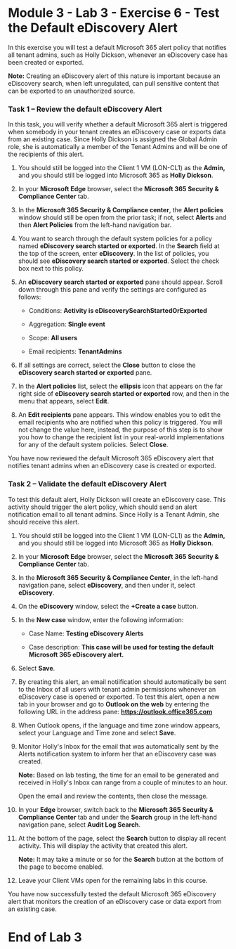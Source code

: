 # Module 3 - Lab 3 - Exercise 6 - Test the Default eDiscovery Alert

In this exercise you will test a default Microsoft 365 alert policy that notifies all tenant admins, such as Holly Dickson, whenever an eDiscovery case has been created or exported.

**Note:** Creating an eDiscovery alert of this nature is important because an eDiscovery search, when left unregulated, can pull sensitive content that can be exported to an unauthorized source.

### Task 1 – Review the default eDiscovery Alert

In this task, you will verify whether a default Microsoft 365 alert is triggered when somebody in your tenant creates an eDiscovery case or exports data from an existing case. Since Holly Dickson is assigned the Global Admin role, she is automatically a member of the Tenant Admins and will be one of the recipients of this alert. 

1. You should still be logged into the Client 1 VM (LON-CL1) as the **Admin,** and you should still be logged into Microsoft 365 as **Holly Dickson**. 

2. In your **Microsoft Edge** browser, select the **Microsoft 365 Security &amp; Compliance Center** tab.

3. In the **Microsoft 365 Security &amp; Compliance center**, the **Alert policies** window should still be open from the prior task; if not, select **Alerts** and then **Alert Policies** from the left-hand navigation bar. <br/>

4. You want to search through the default system policies for a policy named **eDiscovery search started or exported**. In the **Search** field at the top of the screen, enter **eDiscovery**. In the list of policies, you should see **eDiscovery search started or exported**. Select the check box next to this policy.

5. An **eDiscovery search started or exported** pane should appear. Scroll down through this pane and verify the settings are configured as follows:

	- Conditions: **Activity is eDiscoverySearchStartedOrExported**

	- Aggregation: **Single event**

	- Scope: **All users**

	- Email recipients: **TenantAdmins**

6. If all settings are correct, select the **Close** button to close the **eDiscovery search started or exported** pane.

7. In the **Alert policies** list, select the **ellipsis** icon that appears on the far right side of **eDiscovery search started or exported** row, and then in the menu that appears, select **Edit**.

8. An **Edit recipients** pane appears. This window enables you to edit the email recipients who are notified when this policy is triggered. You will not change the value here, instead, the purpose of this step is to show you how to change the recipient list in your real-world implementations for any of the default system policies. Select **Close**.

You have now reviewed the default Microsoft 365 eDiscovery alert that notifies tenant admins when an eDiscovery case is created or exported.

### Task 2 – Validate the default eDiscovery Alert

To test this default alert, Holly Dickson will create an eDiscovery case. This activity should trigger the alert policy, which should send an alert notification email to all tenant admins. Since Holly is a Tenant Admin, she should receive this alert. 

1. You should still be logged into the Client 1 VM (LON-CL1) as the **Admin,** and you should still be logged into Microsoft 365 as **Holly Dickson**. 

2. In your **Microsoft Edge** browser, select the **Microsoft 365 Security &amp; Compliance Center** tab. 

3. In the **Microsoft 365 Security &amp; Compliance Center**, in the left-hand navigation pane, select **eDiscovery**, and then under it, select **eDiscovery**.

4. On the **eDiscovery** window, select the **+Create a case** button.

5. In the **New case** window, enter the following information:

	- Case Name: **Testing eDiscovery Alerts**

	- Case description: **This case will be used for testing the default Microsoft 365 eDiscovery alert.**

6. Select **Save**. 

7. By creating this alert, an email notiification should automatically be sent to the Inbox of all users with tenant admin permissions whenever an eDiscovery case is opened or exported. To test this alert, open a new tab in your browser and go to **Outlook on the web** by entering the following URL in the address pane: **https://outlook.office365.com**

8. When Outlook opens, if the language and time zone window appears, select your Language and Time zone and select **Save**. 

9. Monitor Holly's Inbox for the email that was automatically sent by the Alerts notification system to inform her that an eDiscovery case was created. <br/>

	**Note:** Based on lab testing, the time for an email to be generated and received in Holly's Inbox can range from a couple of minutes to an hour. <br/>
	
	Open the email and review the contents, then close the message.

10. In your **Edge** browser, switch back to the **Microsoft 365 Security &amp; Compliance Center** tab and under the **Search** group in the left-hand navigation pane, select **Audit Log Search**. 

11. At the bottom of the page, select the **Search** button to display all recent activity. This will display the activity that created this alert. <br/>

	**Note:** It may take a minute or so for the **Search** button at the bottom of the page to become enabled.

12. Leave your Client VMs open for the remaining labs in this course.  

You have now successfully tested the default Microsoft 365 eDiscovery alert that monitors the creation of an eDiscovery case or data export from an existing case.


# End of Lab 3
